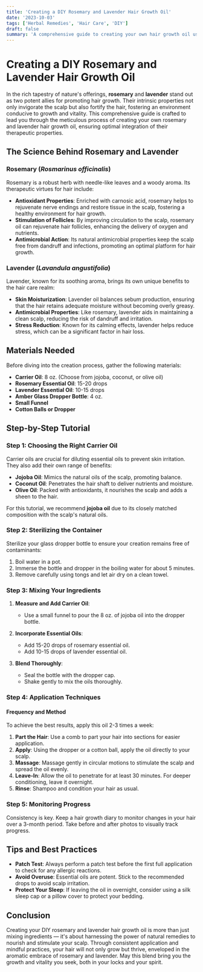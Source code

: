```yaml
---
title: 'Creating a DIY Rosemary and Lavender Hair Growth Oil'
date: '2023-10-03'
tags: ['Herbal Remedies', 'Hair Care', 'DIY']
draft: false
summary: 'A comprehensive guide to creating your own hair growth oil using the powerful combination of rosemary and lavender essential oils.'
---
```


# Creating a DIY Rosemary and Lavender Hair Growth Oil

In the rich tapestry of nature's offerings, **rosemary** and **lavender** stand out as two potent allies for promoting hair growth. Their intrinsic properties not only invigorate the scalp but also fortify the hair, fostering an environment conducive to growth and vitality. This comprehensive guide is crafted to lead you through the meticulous process of creating your own rosemary and lavender hair growth oil, ensuring optimal integration of their therapeutic properties.

## The Science Behind Rosemary and Lavender

### Rosemary (*Rosmarinus officinalis*)

Rosemary is a robust herb with needle-like leaves and a woody aroma. Its therapeutic virtues for hair include:

- **Antioxidant Properties**: Enriched with carnosic acid, rosemary helps to rejuvenate nerve endings and restore tissue in the scalp, fostering a healthy environment for hair growth.
- **Stimulation of Follicles**: By improving circulation to the scalp, rosemary oil can rejuvenate hair follicles, enhancing the delivery of oxygen and nutrients.
- **Antimicrobial Action**: Its natural antimicrobial properties keep the scalp free from dandruff and infections, promoting an optimal platform for hair growth.

### Lavender (*Lavandula angustifolia*)

Lavender, known for its soothing aroma, brings its own unique benefits to the hair care realm:

- **Skin Moisturization**: Lavender oil balances sebum production, ensuring that the hair retains adequate moisture without becoming overly greasy.
- **Antimicrobial Properties**: Like rosemary, lavender aids in maintaining a clean scalp, reducing the risk of dandruff and irritation.
- **Stress Reduction**: Known for its calming effects, lavender helps reduce stress, which can be a significant factor in hair loss.

## Materials Needed

Before diving into the creation process, gather the following materials:

- **Carrier Oil**: 8 oz. (Choose from jojoba, coconut, or olive oil)
- **Rosemary Essential Oil**: 15-20 drops
- **Lavender Essential Oil**: 10-15 drops
- **Amber Glass Dropper Bottle**: 4 oz.
- **Small Funnel**
- **Cotton Balls or Dropper**

## Step-by-Step Tutorial

### Step 1: Choosing the Right Carrier Oil

Carrier oils are crucial for diluting essential oils to prevent skin irritation. They also add their own range of benefits:

- **Jojoba Oil**: Mimics the natural oils of the scalp, promoting balance.
- **Coconut Oil**: Penetrates the hair shaft to deliver nutrients and moisture.
- **Olive Oil**: Packed with antioxidants, it nourishes the scalp and adds a sheen to the hair.

For this tutorial, we recommend **jojoba oil** due to its closely matched composition with the scalp's natural oils.

### Step 2: Sterilizing the Container

Sterilize your glass dropper bottle to ensure your creation remains free of contaminants:

1. Boil water in a pot.
2. Immerse the bottle and dropper in the boiling water for about 5 minutes.
3. Remove carefully using tongs and let air dry on a clean towel.

### Step 3: Mixing Your Ingredients

1. **Measure and Add Carrier Oil**:
   - Use a small funnel to pour the 8 oz. of jojoba oil into the dropper bottle.
   
2. **Incorporate Essential Oils**:
   - Add 15-20 drops of rosemary essential oil.
   - Add 10-15 drops of lavender essential oil.

3. **Blend Thoroughly**:
   - Seal the bottle with the dropper cap.
   - Shake gently to mix the oils thoroughly.

### Step 4: Application Techniques

#### Frequency and Method

To achieve the best results, apply this oil 2-3 times a week:

1. **Part the Hair**: Use a comb to part your hair into sections for easier application.
2. **Apply**: Using the dropper or a cotton ball, apply the oil directly to your scalp.
3. **Massage**: Massage gently in circular motions to stimulate the scalp and spread the oil evenly.
4. **Leave-In**: Allow the oil to penetrate for at least 30 minutes. For deeper conditioning, leave it overnight.
5. **Rinse**: Shampoo and condition your hair as usual.

### Step 5: Monitoring Progress

Consistency is key. Keep a hair growth diary to monitor changes in your hair over a 3-month period. Take before and after photos to visually track progress.

## Tips and Best Practices

- **Patch Test**: Always perform a patch test before the first full application to check for any allergic reactions.
- **Avoid Overuse**: Essential oils are potent. Stick to the recommended drops to avoid scalp irritation.
- **Protect Your Sleep**: If leaving the oil in overnight, consider using a silk sleep cap or a pillow cover to protect your bedding.

## Conclusion

Creating your DIY rosemary and lavender hair growth oil is more than just mixing ingredients — it's about harnessing the power of natural remedies to nourish and stimulate your scalp. Through consistent application and mindful practices, your hair will not only grow but thrive, enveloped in the aromatic embrace of rosemary and lavender. May this blend bring you the growth and vitality you seek, both in your locks and your spirit.